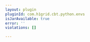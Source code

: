 ```yaml
---
layout: plugin
pluginId: com.h1grid.cbt.python.envs
isJarAvailable: true
error: ''
violations: []

---
```

